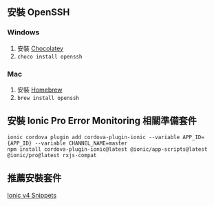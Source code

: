 ## 安裝 OpenSSH

### Windows

1. 安裝 [Chocolatey](https://chocolatey.org/install)
2. `choco install openssh`

### Mac

1. 安裝 [Homebrew](https://brew.sh)
2. `brew install openssh`

## 安裝 Ionic Pro Error Monitoring 相關準備套件

```shell
ionic cordova plugin add cordova-plugin-ionic --variable APP_ID={APP_ID} --variable CHANNEL_NAME=master
npm install cordova-plugin-ionic@latest @ionic/app-scripts@latest @ionic/pro@latest rxjs-compat
```

## 推薦安裝套件

[Ionic v4 Snippets](https://marketplace.visualstudio.com/items?itemName=fivethree.vscode-ionic-snippets)